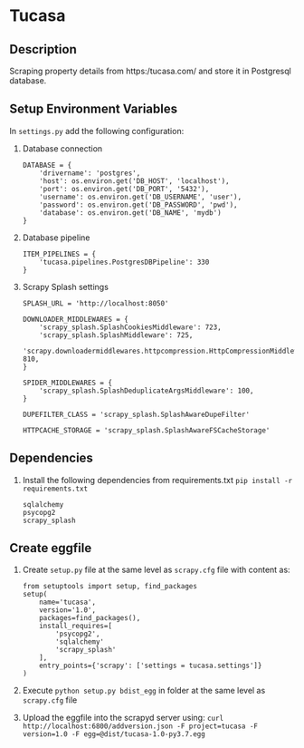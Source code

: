 # Tucasa

## Description
Scraping property details from https:/tucasa.com/ and store it in Postgresql database.


## Setup Environment Variables
In `settings.py` add the following configuration:
1. Database connection
    ```
    DATABASE = {
        'drivername': 'postgres',
        'host': os.environ.get('DB_HOST', 'localhost'),
        'port': os.environ.get('DB_PORT', '5432'),
        'username': os.environ.get('DB_USERNAME', 'user'),
        'password': os.environ.get('DB_PASSWORD', 'pwd'),
        'database': os.environ.get('DB_NAME', 'mydb')
    }
    ```
2. Database pipeline
    ```
    ITEM_PIPELINES = {
        'tucasa.pipelines.PostgresDBPipeline': 330
    }
    ```
3. Scrapy Splash settings
    ```buildoutcfg
    SPLASH_URL = 'http://localhost:8050'
 
    DOWNLOADER_MIDDLEWARES = {
        'scrapy_splash.SplashCookiesMiddleware': 723,
        'scrapy_splash.SplashMiddleware': 725,
        'scrapy.downloadermiddlewares.httpcompression.HttpCompressionMiddleware': 810,
    }
 
    SPIDER_MIDDLEWARES = {
        'scrapy_splash.SplashDeduplicateArgsMiddleware': 100,
    }
 
    DUPEFILTER_CLASS = 'scrapy_splash.SplashAwareDupeFilter'
    
    HTTPCACHE_STORAGE = 'scrapy_splash.SplashAwareFSCacheStorage'
    ```

## Dependencies
1. Install the following dependencies from requirements.txt
    `pip install -r requirements.txt`
    
    ```buildoutcfg
    sqlalchemy
    psycopg2
    scrapy_splash
    ```

## Create eggfile
1. Create `setup.py` file at the same level as `scrapy.cfg` file with content as:
    ```
    from setuptools import setup, find_packages
    setup(
        name='tucasa',
        version='1.0',
        packages=find_packages(),
        install_requires=[
            'psycopg2',
            'sqlalchemy'
            'scrapy_splash'
        ],
        entry_points={'scrapy': ['settings = tucasa.settings']}
    )
    ```
    
2. Execute `python setup.py bdist_egg` in folder at the same level as `scrapy.cfg` file
3. Upload the eggfile into the scrapyd server using: `curl http://localhost:6800/addversion.json -F project=tucasa -F version=1.0 -F egg=@dist/tucasa-1.0-py3.7.egg`
